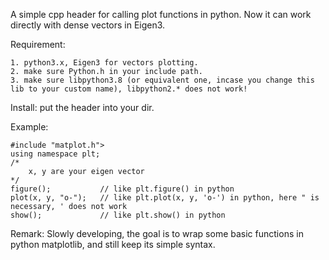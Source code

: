 A simple cpp header for calling plot functions in python. Now it can work directly with dense vectors in Eigen3.

Requirement:

    1. python3.x, Eigen3 for vectors plotting.
    2. make sure Python.h in your include path.
    3. make sure libpython3.8 (or equivalent one, incase you change this lib to your custom name), libpython2.* does not work!

Install: put the header into your dir.

Example:

    #include "matplot.h">
    using namespace plt;
    /*
        x, y are your eigen vector
    */
    figure();           // like plt.figure() in python
    plot(x, y, "o-");   // like plt.plot(x, y, 'o-') in python, here " is necessary, ' does not work
    show();             // like plt.show() in python

Remark:
    Slowly developing, the goal is to wrap some basic functions in python matplotlib, and still keep its simple syntax. 